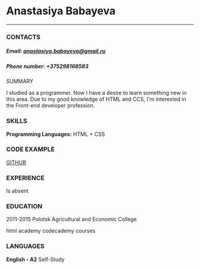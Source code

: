 # Anastasiya Babayeva

**************************


### CONTACTS


##### Email: anastasiya.babayeva@gmail.ru

##### Phone number: +375298168583



### 
SUMMARY


I studied as a programmer. Now I have a desire to learn something new in this area. Due to my good knowledge of HTML and CCS, I'm interested in the Front-end developer profession.



### SKILLS



**Programming Languages:** HTML + CSS



### CODE EXAMPLE

[GITHUB](https://github.com/NastyaBabayeva)


####





### EXPERIENCE

Is 
absent



### EDUCATION



2011-2015 Polotsk Agricultural and Economic College

html academy codecademy courses



### LANGUAGES



**English - A2** Self-Study